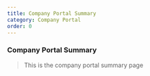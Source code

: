 ```yaml
---
title: Company Portal Summary
category: Company Portal
order: 0
---
```


### Company Portal Summary

> This is the company portal summary page
